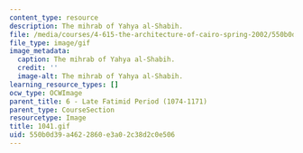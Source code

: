 ```yaml
---
content_type: resource
description: The mihrab of Yahya al-Shabih.
file: /media/courses/4-615-the-architecture-of-cairo-spring-2002/550b0d39a4622860e3a02c38d2c0e506_1041.gif
file_type: image/gif
image_metadata:
  caption: The mihrab of Yahya al-Shabih.
  credit: ''
  image-alt: The mihrab of Yahya al-Shabih.
learning_resource_types: []
ocw_type: OCWImage
parent_title: 6 - Late Fatimid Period (1074-1171)
parent_type: CourseSection
resourcetype: Image
title: 1041.gif
uid: 550b0d39-a462-2860-e3a0-2c38d2c0e506
---
```

